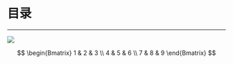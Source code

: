 
# 目录
<!--自动插入TOC：https://github.com/ekalinin/github-markdown-toc-->
<!--ts-->
<!--te-->

----

![](http://latex.codecogs.com/gif.latex?$$\\begin{Bmatrix}1&2&3\\\\4&5&6\\\\7&8&9\\end{Bmatrix}$$)

$$
  \begin{Bmatrix}
    1 & 2 & 3 \\
    4 & 5 & 6 \\
    7 & 8 & 9
    \end{Bmatrix}
$$
